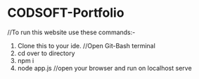 # CODSOFT-Portfolio
//To run this website use these commands:-
1. Clone this to your ide.
 //Open Git-Bash terminal
2. cd over to directory
3. npm i
4. node app.js
//open your browser and run on localhost serve

